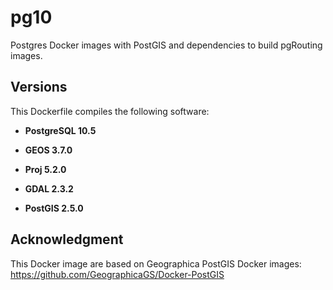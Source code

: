 # pg10

Postgres Docker images with PostGIS and dependencies to build pgRouting images.

## Versions

This Dockerfile compiles the following software:

- __PostgreSQL 10.5__

- __GEOS 3.7.0__

- __Proj 5.2.0__

- __GDAL 2.3.2__

- __PostGIS 2.5.0__

## Acknowledgment

This Docker image are based on Geographica PostGIS Docker images: https://github.com/GeographicaGS/Docker-PostGIS
